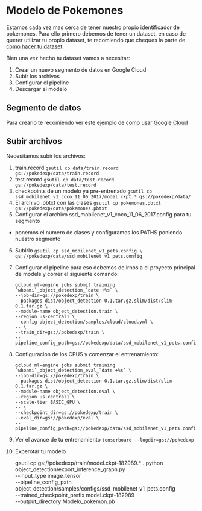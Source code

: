 # Modelo de Pokemones 

Estamos cada vez mas cerca de tener nuestro propio identificador de pokemones.
Para ello primero debemos de tener un dataset, en caso de querer utilizar tu propio dataset,
te recomiendo que cheques la parte de [como hacer tu dataset](Crea_tu_propio_DataSet.md).

Bien una vez hecho tu dataset vamos a necesitar:

1. Crear un nuevo segmento de datos en Google Cloud
2. Subir los archivos
3. Configurar el pipeline
4. Descargar el modelo

## Segmento de datos
Para crearlo te recomiendo ver este ejemplo de [como usar Google Cloud](clasificador_de_mascotas_en_Google_Cloud.md)

## Subir archivos
Necesitamos subir los archivos:
1. train.record ```gsutil cp data/train.record gs://pokedexp/data/train.record```
2. test.record ```gsutil cp data/test.record gs://pokedexp/data/test.record```
3. checkpoints de un modelo ya pre-entrenado 
```gsutil cp ssd_mobilenet_v1_coco_11_06_2017/model.ckpt.* gs://pokedexp/data/```
4. El archivo .pbtxt con las clases
```gsutil cp pokemones.pbtxt gs://pokedexp/data/pokemones.pbtxt```
5. Configurar el archivo ssd_mobilenet_v1_coco_11_06_2017.config para tu segmento
* ponemos el numero de clases y configuramos los PATHS poniendo nuestro segmento
6. Subirlo ```gsutil cp ssd_mobilenet_v1_pets.config \
    gs://pokedexp/data/ssd_mobilenet_v1_pets.config```
7. Configurar el pipeline para eso debemos de irnos a el proyecto principal de models y correr
    el siguiente comando:
    ```
    gcloud ml-engine jobs submit training `whoami`_object_detection_`date +%s` \
    --job-dir=gs://pokedexp/train \
    --packages dist/object_detection-0.1.tar.gz,slim/dist/slim-0.1.tar.gz \
    --module-name object_detection.train \
    --region us-central1 \
    --config object_detection/samples/cloud/cloud.yml \
    -- \
    --train_dir=gs://pokedexp/train \
    --pipeline_config_path=gs://pokedexp/data/ssd_mobilenet_v1_pets.config
    ```
8. Configuracion de los CPUS y comenzar el entrenamiento:
    ```
    gcloud ml-engine jobs submit training `whoami`_object_detection_eval_`date +%s` \
    --job-dir=gs://pokedexp/train \
    --packages dist/object_detection-0.1.tar.gz,slim/dist/slim-0.1.tar.gz \
    --module-name object_detection.eval \
    --region us-central1 \
    --scale-tier BASIC_GPU \
    -- \
    --checkpoint_dir=gs://pokedexp/train \
    --eval_dir=gs://pokedexp/eval \
    --pipeline_config_path=gs://pokedexp/data/ssd_mobilenet_v1_pets.config
    ```
9. Ver el avance de tu entrenamiento
    ```tensorboard --logdir=gs://pokedexp```
10. Experotar tu modelo

    gsutil cp gs://pokedexp/train/model.ckpt-182989.* .
    python object_detection/export_inference_graph.py \
    --input_type image_tensor \
    --pipeline_config_path object_detection/samples/configs/ssd_mobilenet_v1_pets.config \
    --trained_checkpoint_prefix model.ckpt-182989 \
    --output_directory Modelo_pokemon.pb